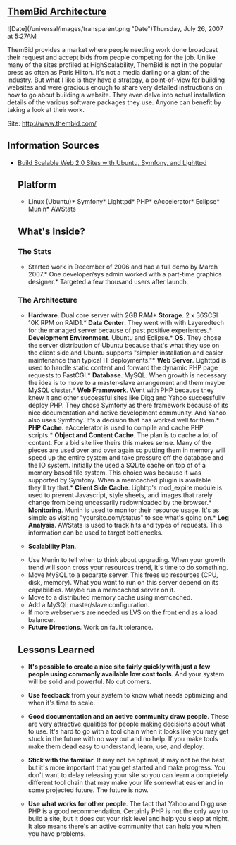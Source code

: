 ## [ThemBid Architecture](/blog/2007/7/26/thembid-architecture.html)

<div class="journal-entry-tag journal-entry-tag-post-title"><span class="posted-on">![Date](/universal/images/transparent.png "Date")Thursday, July 26, 2007 at 5:27AM</span></div>

<div class="body">

ThemBid provides a market where people needing work done broadcast their request and accept bids from people competing for the job. Unlike many of the sites profiled at HighScalability, ThemBid is not in the popular press as often as Paris Hilton. It's not a media darling or a giant of the industry. But what I like is they have a strategy, a point-of-view for building websites and were gracious enough to share very detailed instructions on how to go about building a website. They even delve into actual installation details of the various software packages they use. Anyone can benefit by taking a look at their work.

Site: http://www.thembid.com/

## Information Sources

*   [Build Scalable Web 2.0 Sites with Ubuntu, Symfony, and Lighttpd](http://blog.thembid.com/index.php/2007/04/05/build-scalable-web-20-sites-with-ubuntu-symfony-and-lighttpd/)  

    ## Platform

    *   Linux (Ubuntu)*   Symfony*   Lighttpd*   PHP*   eAccelerator*   Eclipse*   Munin*   AWStats  

    ## What's Inside?

    ### The Stats

    *   Started work in December of 2006 and had a full demo by March 2007.*   One developer/sys admin worked with a part-time graphics designer.*   Targeted a few thousand users after launch.  

    ### The Architecture

    *   **Hardware**. Dual core server with 2GB RAM*   **Storage**. 2 x 36SCSI 10K RPM on RAID1\.*   **Data Center**. They went with with Layeredtech for the managed server because of past positive experiences.*   **Development Environment**. Ubuntu and Eclipse.*   **OS**. They chose the server distribution of Ubuntu because that's what they use on the client side and Ubuntu supports "simpler installation and easier maintenance than typical IT deployments."*   **Web Server**. Lighttpd is used to handle static content and forward the dynamic PHP page requests to FastCGI.*   **Database**. MySQL. When growth is necessary the idea is to move to a master-slave arrangement and them maybe MySQL cluster.*   **Web Framework**. Went with PHP because they knew it and other successful sites like Digg and Yahoo successfully deploy PHP. They chose Symfony as there framework because of its nice documentation and active development community. And Yahoo also uses Symfony. It's a decision that has worked well for them.*   **PHP Cache**. eAccelerator is used to compile and cache PHP scripts.*   **Object and Content Cache**. The plan is to cache a lot of content. For a bid site like theirs this makes sense. Many of the pieces are used over and over again so putting them in memory will speed up the entire system and take pressure off the database and the IO system. Initially the used a SQLite cache on top of of a memory based file system. This choice was because it was supported by Symfony. When a memcached plugin is available they'll try that.*   **Client Side Cache**. Lighttp's mod_expire module is used to prevent Javascript, style sheets, and images that rarely change from being uncessarily redownloaded by the browser.*   **Monitoring**. Munin is used to monitor their resource usage. It's as simple as visiting "yoursite.com/status" to see what's going on.*   **Log Analysis**. AWStats is used to track hits and types of requests. This information can be used to target bottlenecks.  

    *   **Scalability Plan**.  
    - Use Munin to tell when to think about upgrading. When your growth trend will soon cross your resources trend, it's time to do something.  
    - Move MySQL to a separate server. This frees up resources (CPU, disk, memory). What you want to run on this server depend on its capabilities. Maybe run a memcached server on it.  
    - Move to a distributed memory cache using memcached.  
    - Add a MySQL master/slave configuration.  
    - If more webservers are needed us LVS on the front end as a load balancer.  

    *   **Future Directions**. Work on fault tolerance.  

    ## Lessons Learned

    *   **It's possible to create a nice site fairly quickly with just a few people using commonly available low cost tools**. And your system will be solid and powerful. No cut corners.  

    *   **Use feedback** from your system to know what needs optimizing and when it's time to scale.  

    *   **Good documentation and an active community draw people**. These are very attractive qualities for people making decisions about what to use. It's hard to go with a tool chain when it looks like you may get stuck in the future with no way out and no help. If you make tools make them dead easy to understand, learn, use, and deploy.  

    *   **Stick with the familiar**. It may not be optimal, it may not be the best, but it's more important that you get started and make progress. You don't want to delay releasing your site so you can learn a completely different tool chain that may make your life somewhat easier and in some projected future. The future is now.  

    *   **Use what works for other people**. The fact that Yahoo and Digg use PHP is a good recommendation. Certainly PHP is not the only way to build a site, but it does cut your risk level and help you sleep at night. It also means there's an active community that can help you when you have problems.</div>